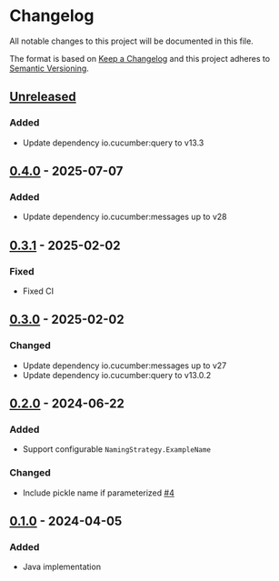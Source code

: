 # Changelog

All notable changes to this project will be documented in this file.

The format is based on [Keep a Changelog](https://keepachangelog.com/en/1.0.0/)
and this project adheres to [Semantic Versioning](https://semver.org/spec/v2.0.0.html).

## [Unreleased]
### Added
- Update dependency io.cucumber:query to v13.3

## [0.4.0] - 2025-07-07
### Added
- Update dependency io.cucumber:messages up to v28

## [0.3.1] - 2025-02-02
### Fixed
- Fixed CI

## [0.3.0] - 2025-02-02
### Changed
- Update dependency io.cucumber:messages up to v27
- Update dependency io.cucumber:query to v13.0.2

## [0.2.0] - 2024-06-22
### Added
- Support configurable `NamingStrategy.ExampleName`

### Changed
- Include pickle name if parameterized [#4](https://github.com/cucumber/testng-xml-formatter/pull/4)

## [0.1.0] - 2024-04-05
### Added
- Java implementation

[Unreleased]: https://github.com/cucumber/testng-xml-formatter/compare/v0.4.0...HEAD
[0.4.0]: https://github.com/cucumber/testng-xml-formatter/compare/v0.3.1...v0.4.0
[0.3.1]: https://github.com/cucumber/testng-xml-formatter/compare/v0.3.0...v0.3.1
[0.3.0]: https://github.com/cucumber/testng-xml-formatter/compare/v0.2.0...v0.3.0
[0.2.0]: https://github.com/cucumber/testng-xml-formatter/compare/v0.1.0...v0.2.0
[0.1.0]: https://github.com/cucumber/testng-xml-formatter/compare/84ab54710362cbbfa1545d092fd4c9d0e69f74cf...v0.1.0
